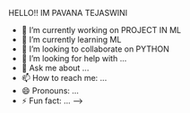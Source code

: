  HELLO!! IM PAVANA TEJASWINI

- 🔭 I’m currently working on PROJECT IN ML
- 🌱 I’m currently learning ML
- 👯 I’m looking to collaborate on PYTHON
- 🤔 I’m looking for help with ...
- 💬 Ask me about ...
- 📫 How to reach me: ...
- 😄 Pronouns: ...
- ⚡ Fun fact: ...
-->
